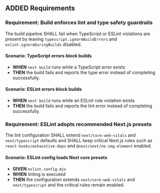 ## ADDED Requirements

### Requirement: Build enforces lint and type safety guardrails
The build pipeline SHALL fail when TypeScript or ESLint violations are present by leaving `typescript.ignoreBuildErrors` and `eslint.ignoreDuringBuilds` disabled.

#### Scenario: TypeScript errors block builds
- **WHEN** `next build` runs while a TypeScript error exists
- **THEN** the build fails and reports the type error instead of completing successfully.

#### Scenario: ESLint errors block builds
- **WHEN** `next build` runs while an ESLint rule violation exists
- **THEN** the build fails and reports the lint error instead of completing successfully.

### Requirement: ESLint adopts recommended Next.js presets
The lint configuration SHALL extend `next/core-web-vitals` and `next/typescript` defaults and SHALL keep critical Next.js rules such as `react-hooks/exhaustive-deps` and `@next/next/no-img-element` enabled.

#### Scenario: ESLint config loads Next core presets
- **GIVEN** `eslint.config.mjs`
- **WHEN** linting is executed
- **THEN** the configuration extends `next/core-web-vitals` and `next/typescript` and the critical rules remain enabled.
